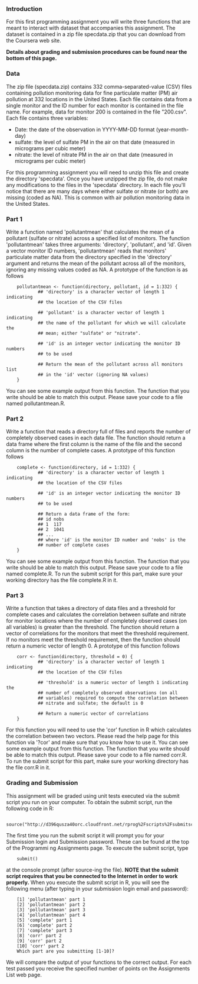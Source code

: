 ### Introduction

For this first programming assignment you will write three functions that are meant to interact with dataset that accompanies this assignment. The dataset is contained in a zip file specdata.zip that you can download from the Coursera web site. 

**Details about grading and submission procedures can be found near the bottom of this page.**

### Data

The zip file (specdata.zip) contains 332 comma-separated-value (CSV) files containing pollution monitoring data for fine particulate matter (PM) air pollution at 332 locations in the United States. Each file contains data from a single monitor and the ID number for each monitor is contained in the file name. For example, data for monitor 200 is contained in the file "200.csv". Each file contains three variables:

* Date: the date of the observation in YYYY-MM-DD format (year-month-day)
* sulfate: the level of sulfate PM in the air on that date (measured in micrograms per cubic meter)
* nitrate: the level of nitrate PM in the air on that date (measured in micrograms per cubic meter)

For this programming assignment you will need to unzip this file and create the directory 'specdata'. Once you have unzipped the zip file, do not make any modifications to the files in the 'specdata' directory. In each file you'll notice that there are many days where either sulfate or nitrate (or both) are missing (coded as NA). This is common with air pollution monitoring data in the United States.

### Part 1

Write a function named 'pollutantmean' that calculates the mean of a pollutant (sulfate or nitrate) across a specified list of monitors. The function 'pollutantmean' takes three arguments: 'directory', 'pollutant', and 'id'. Given a vector monitor ID numbers, 'pollutantmean' reads that monitors' particulate matter data from the directory specified in the 'directory' argument and returns the mean of the pollutant across all of the monitors, ignoring any missing values coded as NA. A prototype of the function is as follows

<!-- -->
        pollutantmean <- function(directory, pollutant, id = 1:332) {
                ## 'directory' is a character vector of length 1 indicating
                ## the location of the CSV files

                ## 'pollutant' is a character vector of length 1 indicating
                ## the name of the pollutant for which we will calculate the
                ## mean; either "sulfate" or "nitrate".

                ## 'id' is an integer vector indicating the monitor ID numbers
                ## to be used

                ## Return the mean of the pollutant across all monitors list
                ## in the 'id' vector (ignoring NA values)
        }

You can see some example output from this function. The function that you write should be able to match this output. Please save your code to a file named pollutantmean.R.

### Part 2

Write a function that reads a directory full of files and reports the number of completely observed cases in each data file. The function should return a data frame where the first column is the name of the file and the second column is the number of complete cases. A prototype of this function follows

<!-- -->
        complete <- function(directory, id = 1:332) {
                ## 'directory' is a character vector of length 1 indicating
                ## the location of the CSV files

                ## 'id' is an integer vector indicating the monitor ID numbers
                ## to be used
                
                ## Return a data frame of the form:
                ## id nobs
                ## 1  117
                ## 2  1041
                ## ...
                ## where 'id' is the monitor ID number and 'nobs' is the
                ## number of complete cases
        }

You can see some example output from this function. The function that you write should be able to match this output. Please save your code to a file named complete.R. To run the submit script for this part, make sure your working directory has the file complete.R in it.

### Part 3

Write a function that takes a directory of data files and a threshold for complete cases and calculates the correlation between sulfate and nitrate for monitor locations where the number of completely observed cases (on all variables) is greater than the threshold. The function should return a vector of correlations for the monitors that meet the threshold requirement. If no monitors meet the threshold requirement, then the function should return a numeric vector of length 0. A prototype of this function follows

<!-- -->
        corr <- function(directory, threshold = 0) {
                ## 'directory' is a character vector of length 1 indicating
                ## the location of the CSV files

                ## 'threshold' is a numeric vector of length 1 indicating the
                ## number of completely observed observations (on all
                ## variables) required to compute the correlation between
                ## nitrate and sulfate; the default is 0

                ## Return a numeric vector of correlations
        }

For this function you will need to use the 'cor' function in R which calculates the correlation between two vectors. Please read the help page for this function via '?cor' and make sure that you know how to use it.
You can see some example output from this function. The function that you write should be able to match this output. Please save your code to a file named corr.R. To run the submit script for this part, make sure your working directory has the file corr.R in it.

### Grading and Submission

This assignment will be graded using unit tests executed via the submit script you run on your computer. To obtain the submit script, run the following code in R:

<!-- -->
        source("http://d396qusza40orc.cloudfront.net/rprog%2Fscripts%2Fsubmitscript1.R")

The first time you run the submit script it will prompt you for your Submission login and Submission password. These can be found at the top of the Programmi ng Assignments page. To execute the submit script, type
<!-- -->
        submit()

at the console prompt (after source-ing the file). **NOTE that the submit script requires that you be connected to the Internet in order to work properly.** When you execute the submit script in R, you will see the following menu (after typing in your submission login email and password):
<!-- -->
        [1] 'pollutantmean' part 1
        [2] 'pollutantmean' part 2
        [3] 'pollutantmean' part 3
        [4] 'pollutantmean' part 4
        [5] 'complete' part 1
        [6] 'complete' part 2
        [7] 'complete' part 3
        [8] 'corr' part 2
        [9] 'corr' part 2
        [10] 'corr' part 2
        Which part are you submitting [1-10]?

We will compare the output of your functions to the correct output. For each test passed you receive the specified number of points on the Assignments List web page.